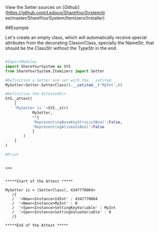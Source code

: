 

<!--
FrozenIsBool False
-->

View the Setter sources on [Github](https://github.com/Ledoux/ShareYourSystem/tr
ee/master/ShareYourSystem/Itemizers/Installer)




<!---
FrozenIsBool True
-->

##Example

Let's create an empty class, which will automatically receive
special attributes from the decorating ClassorClass,
specially the NameStr, that should be the ClassStr
without the TypeStr in the end.

```python

#ImportModules
import ShareYourSystem as SYS
from ShareYourSystem.Itemizers import Setter

#Definition a Setter and set with the __setitem__
MySetter=Setter.SetterClass().__setitem__('MyInt',0)

#Definition the AttestedStr
SYS._attest(
    [
    'MySetter is '+SYS._str(
            MySetter,
            **{
            'RepresentingBaseKeyStrsListBool':False,
            'RepresentingAlineaIsBool':False
            }
        )
    ]
)

#Print



```


```console
>>>


*****Start of the Attest *****

MySetter is < (SetterClass), 4347770064>
   /{
   /  '<New><Instance>IdInt' : 4347770064
   /  '<New><Instance>MyInt' : 0
   /  '<Spe><Instance>SettingKeyVariable' : MyInt
   /  '<Spe><Instance>SettingValueVariable' : 0
   /}

*****End of the Attest *****



```

